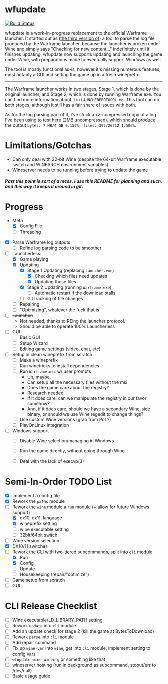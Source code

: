 # wfupdate
[![Build Status](https://travis-ci.org/zekesonxx/wfupdate.svg?branch=master)](https://travis-ci.org/zekesonxx/wfupdate)

wfupdate is a work-in-progress replacement to the official Warframe launcher. It started out as ([the third version of](https://gist.github.com/zekesonxx/1a73236e7dff3b5bb847a7d1908bd252)) a tool to parse the log file produced by the Warframe launcher, because the launcher is broken under Wine and simply says "Checking for new content..." indefinitely until it finishes updating. wfupdate now supports updating and launching the game under Wine, with preparations made to eventually support Windows as well.

The tool is mostly functional as-is, however it's missing numerous features, most notably a GUI and setting the game up in a fresh wineprefix.

----

The Warframe launcher works in two stages, Stage 1, which is done by the original launcher, and Stage 2, which is done by running Warframe.exe. You can find more information about it in `LAUNCHERPROTOCOL.md`. This tool can do both stages, although it still has a fair share of issues with both.

As for the log parsing part of it, I've stuck a xz-compressed copy of a log I've been using to test [here](https://files.zekesonxx.com/Preprocess.log.xz) (2MB uncompressed), which should produce the output `bytes: 7 MB/4 GB 0.156%; files: 395/26212 1.506%`.

# Limitations/Gotchas
* Can only deal with 32-bit Wine (despite the 64-bit Warframe executable switch and WINEARCH environment variables)
* Wineserver needs to be running before trying to update the game

##### *Past this point is sort of a mess. I use this README for planning and such, and this way it keeps it around in git.*


# Progress
* Meta
  * [x] Config File
  * [ ] Threading
* [x] Parse Warframe log outputs
  * [ ] Refine log parsing code to be smoother
* [ ] Launcherless:
  * [x] Game playing
  * [x] Updating
    * [x] Stage 1 Updating (replacing `Launcher.exe`)
      * [x] Checking which files need updates
      * [x] Updating those files
    * [x] Stage 2 Updating (running `Warframe.exe`)
      * [ ] Automatic restart if the download stalls
    * [ ] Git tracking of file changes
  * [ ] Repairing
  * [ ] "Optimizing", whatever the fuck that is
* [ ] ~~Launcher:~~
  * Not needed, thanks to REing the launcher protocol.
  * Should be able to operate 100% Launcherless
* [ ] GUI
  * [ ] Basic GUI
  * [ ] Setup Wizard
  * [ ] Editing game settings (video, chat, etc)
* [ ] Setup in clean wineprefix from scratch
  * [ ] Make a wineprefix
  * [ ] Run winetricks to install dependencies
  * [ ] Run `Warframe.msi` w/ user prompts
    * Uh, maybe.
    * Can setup all the necessary files without the msi
    * Does the game care about the registry?
    * Research needed
    * If it does care, can we manipulate the registry in our favor somehow?
    * And, if it does care, should we have a secondary Wine-side binary, or should we use Wine regedit to change things?
  * [ ] Use custom Wine versions (grab from PoL?)
  * [ ] PlayOnLinux integration
* [ ] Windows support
  * [ ] Disable Wine selection/managing in Windows
  * [ ] Run the game directly, without going through Wine
  * [ ] Deal with the lack of execvp(3)


# Semi-In-Order TODO List
* [x] Implement a config file
* [x] Rework the `paths` module
* [ ] Rework the `wine` module a `run` module (+ allow for future Windows support)
  * [x] dx10, dx11, language
  * [x] wineprefix setting
  * [ ] wine executable setting
  * [ ] 32bit/64bit switch
* [ ] Wine version selection
* [x] DX10/11 switches
* [ ] Rework the CLI with two-tiered subcommands, split into `cli` module
  * [x] Run
  * [x] Config
  * [ ] Update
  * [ ] Housekeeping (repair/"optimize")
* [ ] Game setup from scratch
* [ ] GUI

# CLI Release Checklist
* [ ] Wine executable/LD_LIBRARY_PATH setting
* [ ] Rework `update` into `cli` module
* [ ] Add an update check for stage 2 (kill the game at BytesToDownload)
* [ ] Rework `parse` into `cli` module
* [ ] Add repair command
* [ ] Fix up `wine-ver` into `wine`, get into `cli` module, implement setting to config vars
* [ ] `wfupdate wine winecfg` or something like that
* [ ] wineserver hosting (run in background as subcommand, stdout/err to /dev/null)
* [ ] Basic usage guide
